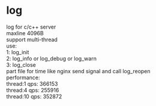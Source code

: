 # log
log for c/c++ server   <br /> 
maxline 4096B   <br /> 
support multi-thread  <br /> 
use: <br />
1: log_init <br />
2: log_info or log_debug or log_warn <br />
3: log_close <br />
part file for time like nginx send signal and call log_reopen <br />
performance: <br />
thread:1  qps: 366153  <br />
thread:4  qps: 255916  <br />
thread:10  qps: 352872  <br />
